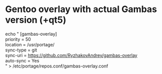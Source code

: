 # Gentoo overlay with actual Gambas version (+qt5) 


echo "
[gambas-overlay]  
priority = 50  
location = /usr/portage/  
sync-type = git  
sync-uri = https://github.com/RyzhakovAndrey/gambas-overlay  
auto-sync = Yes  
" > /etc/portage/repos.conf/gambas-overlay.conf
